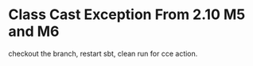 # Class Cast Exception From 2.10 M5 and M6

checkout the branch, restart sbt, clean run for cce action.
